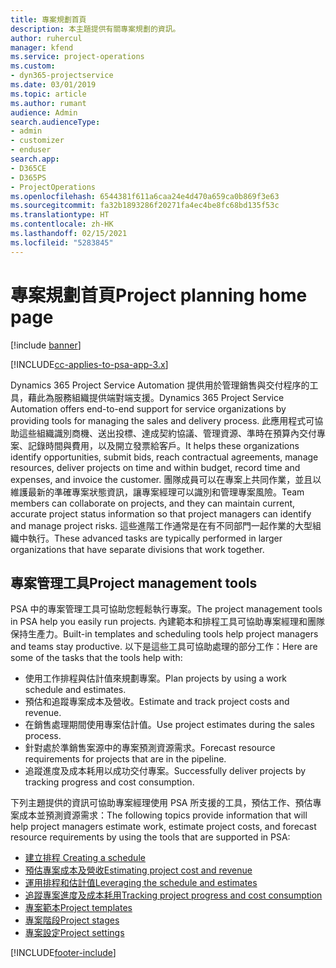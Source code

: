 ```yaml
---
title: 專案規劃首頁
description: 本主題提供有關專案規劃的資訊。
author: ruhercul
manager: kfend
ms.service: project-operations
ms.custom:
- dyn365-projectservice
ms.date: 03/01/2019
ms.topic: article
ms.author: rumant
audience: Admin
search.audienceType:
- admin
- customizer
- enduser
search.app:
- D365CE
- D365PS
- ProjectOperations
ms.openlocfilehash: 6544381f611a6caa24e4d470a659ca0b869f3e63
ms.sourcegitcommit: fa32b1893286f20271fa4ec4be8fc68bd135f53c
ms.translationtype: HT
ms.contentlocale: zh-HK
ms.lasthandoff: 02/15/2021
ms.locfileid: "5283845"
---
```

# <a name="project-planning-home-page"></a><span data-ttu-id="cc445-103">專案規劃首頁</span><span class="sxs-lookup"><span data-stu-id="cc445-103">Project planning home page</span></span>

[!include [banner](../includes/psa-now-project-operations.md)]

[!INCLUDE[cc-applies-to-psa-app-3.x](../includes/cc-applies-to-psa-app-3x.md)]

<span data-ttu-id="cc445-104">Dynamics 365 Project Service Automation 提供用於管理銷售與交付程序的工具，藉此為服務組織提供端對端支援。</span><span class="sxs-lookup"><span data-stu-id="cc445-104">Dynamics 365 Project Service Automation offers end-to-end support for service organizations by providing tools for managing the sales and delivery process.</span></span> <span data-ttu-id="cc445-105">此應用程式可協助這些組織識別商機、送出投標、達成契約協議、管理資源、準時在預算內交付專案、記錄時間與費用，以及開立發票給客戶。</span><span class="sxs-lookup"><span data-stu-id="cc445-105">It helps these organizations identify opportunities, submit bids, reach contractual agreements, manage resources, deliver projects on time and within budget, record time and expenses, and invoice the customer.</span></span> <span data-ttu-id="cc445-106">團隊成員可以在專案上共同作業，並且以維護最新的準確專案狀態資訊，讓專案經理可以識別和管理專案風險。</span><span class="sxs-lookup"><span data-stu-id="cc445-106">Team members can collaborate on projects, and they can maintain current, accurate project status information so that project managers can identify and manage project risks.</span></span> <span data-ttu-id="cc445-107">這些進階工作通常是在有不同部門一起作業的大型組織中執行。</span><span class="sxs-lookup"><span data-stu-id="cc445-107">These advanced tasks are typically performed in larger organizations that have separate divisions that work together.</span></span>

## <a name="project-management-tools"></a><span data-ttu-id="cc445-108">專案管理工具</span><span class="sxs-lookup"><span data-stu-id="cc445-108">Project management tools</span></span>

<span data-ttu-id="cc445-109">PSA 中的專案管理工具可協助您輕鬆執行專案。</span><span class="sxs-lookup"><span data-stu-id="cc445-109">The project management tools in PSA help you easily run projects.</span></span> <span data-ttu-id="cc445-110">內建範本和排程工具可協助專案經理和團隊保持生產力。</span><span class="sxs-lookup"><span data-stu-id="cc445-110">Built-in templates and scheduling tools help project managers and teams stay productive.</span></span> <span data-ttu-id="cc445-111">以下是這些工具可協助處理的部分工作：</span><span class="sxs-lookup"><span data-stu-id="cc445-111">Here are some of the tasks that the tools help with:</span></span>

- <span data-ttu-id="cc445-112">使用工作排程與估計值來規劃專案。</span><span class="sxs-lookup"><span data-stu-id="cc445-112">Plan projects by using a work schedule and estimates.</span></span>
- <span data-ttu-id="cc445-113">預估和追蹤專案成本及營收。</span><span class="sxs-lookup"><span data-stu-id="cc445-113">Estimate and track project costs and revenue.</span></span>
- <span data-ttu-id="cc445-114">在銷售處理期間使用專案估計值。</span><span class="sxs-lookup"><span data-stu-id="cc445-114">Use project estimates during the sales process.</span></span>
- <span data-ttu-id="cc445-115">針對處於準銷售案源中的專案預測資源需求。</span><span class="sxs-lookup"><span data-stu-id="cc445-115">Forecast resource requirements for projects that are in the pipeline.</span></span>
- <span data-ttu-id="cc445-116">追蹤進度及成本耗用以成功交付專案。</span><span class="sxs-lookup"><span data-stu-id="cc445-116">Successfully deliver projects by tracking progress and cost consumption.</span></span>

<span data-ttu-id="cc445-117">下列主題提供的資訊可協助專案經理使用 PSA 所支援的工具，預估工作、預估專案成本並預測資源需求：</span><span class="sxs-lookup"><span data-stu-id="cc445-117">The following topics provide information that will help project managers estimate work, estimate project costs, and forecast resource requirements by using the tools that are supported in PSA:</span></span>

- [<span data-ttu-id="cc445-118">建立排程 </span><span class="sxs-lookup"><span data-stu-id="cc445-118">Creating a schedule</span></span>](project-creating.md)
- [<span data-ttu-id="cc445-119">預估專案成本及營收</span><span class="sxs-lookup"><span data-stu-id="cc445-119">Estimating project cost and revenue</span></span>](project-estimating.md)
- [<span data-ttu-id="cc445-120">運用排程和估計值</span><span class="sxs-lookup"><span data-stu-id="cc445-120">Leveraging the schedule and estimates</span></span>](project-leveraging.md)
- [<span data-ttu-id="cc445-121">追蹤專案進度及成本耗用</span><span class="sxs-lookup"><span data-stu-id="cc445-121">Tracking project progress and cost consumption</span></span>](project-tracking.md)
- [<span data-ttu-id="cc445-122">專案範本</span><span class="sxs-lookup"><span data-stu-id="cc445-122">Project templates</span></span>](project-templates.md)
- [<span data-ttu-id="cc445-123">專案階段</span><span class="sxs-lookup"><span data-stu-id="cc445-123">Project stages</span></span>](project-stages.md)
- [<span data-ttu-id="cc445-124">專案設定</span><span class="sxs-lookup"><span data-stu-id="cc445-124">Project settings</span></span>](project-settings.md)


[!INCLUDE[footer-include](../includes/footer-banner.md)]